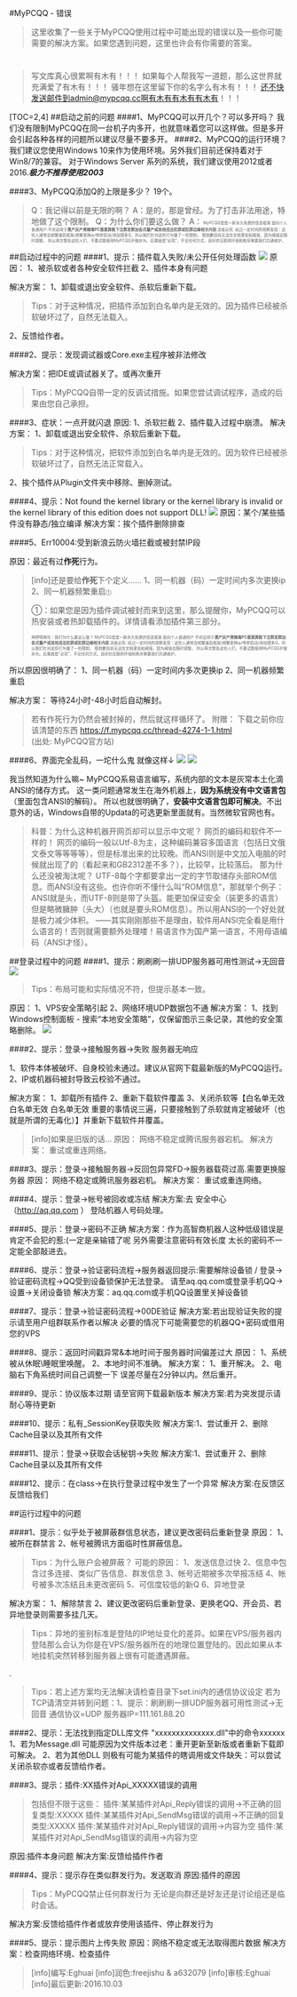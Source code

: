 #MyPCQQ - 错误
>这里收集了一些关于MyPCQQ使用过程中可能出现的错误以及一些你可能需要的解决方案。如果您遇到问题，这里也许会有你需要的答案。

#
>写文库真心很累啊有木有！！！
如果每个人帮我写一道题，那么这世界就充满爱了有木有！！！
骚年想在这里留下你的名字么有木有！！！
还不快发送邮件到admin@mypcqq.cc啊有木有有木有有木有！！！















































[TOC=2,4]
##启动之前的问题
####1、MyPCQQ可以开几个？可以多开吗？
我们没有限制MyPCQQ在同一台机子内多开，也就意味着您可以这样做。但是多开会引起各种各样的问题所以建议尽量不要多开。
####2、MyPCQQ的运行环境？
我们建议您使用Windows 10来作为使用环境。另外我们目前还保持着对于Win8/7的兼容。
对于Windows Server 系列的系统，我们建议使用2012或者2016.***极力不推荐使用2003***

####3、MyPCQQ添加Q的上限是多少？
19个。
>Q：我记得以前是无限的啊？
A：是的，那是曾经。为了打击非法用途，特地做了这个限制。
Q：为什么你们要这么做？
A：<font  style="font-size:7px;">
>MyPCQQ是是一款永久免费的信息框架 面向个人普通用户.不欢迎用于**黑产灰产黄赌毒PC蛋蛋算账下注群发群加各式量产或其他违法犯罪或犯罪边缘相关内容**.违者必究.
>经过一定时间的观察发现：这些人通常会频繁重启框架/频繁更换ip/带参启动/添加很多Q。所以我们针对这些行为做了一些限制。
>很抱歉目前无法在文档里告知阈值，因为阈值会随时调整。
所以再次警告这些人们，不要试图使用MyPCQQ歹做非为。后果就是“必究”，不论任何方式。良好的互联网环境和秩序需要我们共通维护。
></font>

##启动过程中的问题
####1、提示：插件载入失败/未公开任何处理函数
![](image/56aa1a4039054.png)
原因：
1、被杀软或者各种安全软件拦截
2、插件本身有问题

解决方案：
1、卸载或退出安全软件、杀软后重新下载。
>Tips：对于这种情况，把插件添加到白名单内是无效的。因为插件已经被杀软破坏过了，自然无法载入。

2、反馈给作者。


####2、提示：发现调试器或Core.exe主程序被非法修改

解决方案：把IDE或调试器关了。或再次重开
>Tips：MyPCQQ自带一定的反调试措施。如果您尝试调试程序，造成的后果由您自己承担。

####3、症状：一点开就闪退
原因:
1、杀软拦截
2、插件载入过程中崩溃。
解决方案：
1、卸载或退出安全软件、杀软后重新下载。
>Tips：对于这种情况，把软件添加到白名单内是无效的。因为软件已经被杀软破坏过了，自然无法正常载入。

2、挨个插件从Plugin文件夹中移除、删掉测试。

####4、提示：Not found the kernel library or the kernel library is invalid or the kernel library of this edition does not support DLL!
![](image/56adde5fbf58b.png)
原因：某个/某些插件没有静态/独立编译
解决方案：挨个插件删除排查


####5、Err10004:受到新浪云防火墙拦截或被封禁IP段

原因：最近有过**作死**行为。
>[info]还是要给**作死**下个定义......
1、同一机器（码）一定时间内多次更换ip
2、同一机器频繁重启<font  style="font-size:7px;">①</font><br />
>
>①：如果您是因为插件调试被封而来到这里，那么提醒你，MyPCQQ可以热安装或者热卸载插件的。详情请看添加插件第三部分。
>
><font  style="font-size:7px;">再啰嗦两句：我们为什么要这么做？
>MyPCQQ是是一款永久免费的信息框架 面向个人普通用户.不欢迎用于**黑产灰产黄赌毒PC蛋蛋算账下注群发群加各式量产或其他违法犯罪或犯罪边缘相关内容**.违者必究.
>经过一定时间的观察发现：这些人通常会频繁重启框架/频繁更换ip/带参启动/添加很多Q。所以我们针对这些行为做了一些限制。
>很抱歉目前无法在文档里告知阈值，因为阈值会随时调整。
所以再次警告这些人们，不要试图使用MyPCQQ歹做非为。后果就是“必究”，不论任何方式。良好的互联网环境和秩序需要我们共通维护。
></font>

所以原因很明确了：
1、同一机器（码）一定时间内多次更换ip
2、同一机器频繁重启

解决方案：
等待24小时-48小时后自动解封。

>若有作死行为仍然会被封掉的，然后就这样循环了。
附赠：
下载之前你应该清楚的东西
https://f.mypcqq.cc/thread-4274-1-1.html
<br />(出处: MyPCQQ官方站)

####6、界面完全乱码，一坨什么鬼
就像这样↓
![](https://mypcqqupload.b0.upaiyun.com/forum/201609/17/212647n6in300s80q0rzsn.png)
![](https://mypcqqupload.b0.upaiyun.com/forum/201609/17/212652tdfuzdffxk2d5u2s.png)



































我当然知道为什么嘛~
MyPCQQ系易语言编写，系统内部的文本是灰常本土化滴ANSI的储存方式。
这一类问题通常发生在海外机器上，**因为系统没有中文语言包**（里面包含ANSI的解码）。
所以也就很明确了，**安装中文语言包即可解决**。不出意外的话，Windows自带的Updata的可选更新里面就有。当然微软官网也有。
>科普：为什么这种机器开网页却可以显示中文呢？
网页的编码和软件不一样的！
网页的编码一般以Utf-8为主，这种编码兼容多国语言（包括日文俄文泰文等等等等），但是标准出来的比较晚。而ANSI则是中文加入电脑的时候就出现了的（看起来和GB2312差不多？），比较早，比较落后。
那为什么还没被淘汰呢？
UTF-8每个字都要拿出一定的字节取储存头部ROM信息。而ANSI没有这些。也许你听不懂什么叫“ROM信息”，那就举个例子：ANSI就是头，而UTF-8则是带了头盔。能更加保证安全（装更多的语言）但是略微臃肿（头大）（也就是要头ROM信息）。所以用ANSI的一个好处就是极力减少体积。
——其实刚刚那些不是理由，软件用ANSI完全看是用什么语言的！否则就需要额外处理喽！易语言作为国产第一语言，不用母语编码（ANSI才怪）。


















##登录过程中的问题
####1、提示：刷刷刷一排UDP服务器可用性测试->无回音
![](image/56aa1e0d68239.png)
>Tips：布局可能和实际情况不符，但提示基本一致。

原因：
1、VPS安全策略引起
2、网络环境UDP数据包不通
解决方案：
1、找到Windows控制面板 - 搜索“本地安全策略”，仅保留图示三条记录，其他的安全策略删除。
![](image/56aa1ed5a9b7e.png)


####2、提示：登录->接触服务器->失败 服务器无响应

1、软件本体被破坏、自身校验未通过。建议从官网下载最新版的MyPCQQ运行。
2、IP或机器码被封导致云校验不通过。

解决方案：
1、卸载所有插件
2、重新下载软件覆盖
3、关闭杀软等【白名单无效 白名单无效 白名单无效 重要的事情说三遍，只要接触到了杀软就肯定被破坏（也就是所谓的无毒化）】并重新下载软件并覆盖。



>[info]如果是旧版的话...
原因：
网络不稳定或腾讯服务器宕机。
解决方案：
重试或重连网络。

####3、提示：登录->接触服务器->反回包异常FD->服务器载荷过高.需要更换服务器
原因：
网络不稳定或腾讯服务器宕机。
解决方案：
重试或重连网络。

####4、提示：登录->帐号被回收或冻结
解决方案:去 安全中心（http://aq.qq.com ） 登陆机器人号码处理。


####5、提示：登录->密码不正确
解决方案：作为高智商机器人这种低级错误是肯定不会犯的惹:(一定是亲输错了呢
另外需要注意密码有效长度 太长的密码不一定能全部敲进去。


####6、提示：登录->验证密码流程->服务器返回提示:需要解除设备锁 / 登录->验证密码流程->QQ受到设备锁保护无法登录。
请至aq.qq.com或登录手机QQ->设置->关闭设备锁
解决方案：aq.qq.com或手机QQ设置里关掉设备锁


####7、提示：登录->验证密码流程->00DE验证
解决方案:若出现验证失败的提示请至用户组群联系作者以解决 必要的情况下可能需要您的机器QQ+密码或借用您的VPS


####8、提示：返回时间戳异常&本地时间于服务器时间偏差过大
原因：
1、系统被从休眠\睡眠里唤醒。
2、本地时间不准确。
解决方案：
1、重开解决。
2、电脑右下角系统时间自己调整一下 误差尽量在2分钟以内。然后重开。


####9、提示：协议版本过期 请至官网下载最新版本
解决方案:若为突发提示请耐心等待更新


####10、提示：私有_SessionKey获取失败
解决方案:1、尝试重开 2、删除Cache目录以及其所有文件


####11、提示：登录->获取会话秘钥->失败
解决方案:1、尝试重开 2、删除Cache目录以及其所有文件

####12、提示：在class->在执行登录过程中发生了一个异常
解决方案:在反馈区反馈给我们





































##运行过程中的问题


####1、提示：似乎处于被屏蔽群信息状态，建议更改密码后重新登录
原因：
1、被所在群禁言
2、帐号被腾讯方面临时性屏蔽信息。
>Tips：为什么账户会被屏蔽？
可能的原因：
1、发送信息过快 
2、信息中包含过多连接、类似广告信息、群发信息 
3、帐号近期被多次举报冻结 
4、帐号被多次冻结且未更改密码 
5、可信度较低的新Q 
6、异地登录

解决方案：
1、解除禁言
2、建议更改密码后重新登录、更换老QQ、开会员、若异地登录则需要多挂几天。
>Tips：异地的鉴别标准是登陆的IP地址变化的差异。如果在VPS/服务器内登陆那么会认为你是在VPS/服务器所在的地理位置登陆的。因此如果从本地挂机突然转移到服务器上很有可能遭遇屏蔽。

.
>Tips：若上述方案均无法解决请检查目录下set.ini内的通信协议设定 若为TCP请清空并转到问题：1、提示：刷刷刷一排UDP服务器可用性测试->无回音
通信协议=UDP
服务器IP=111.161.88.20


####2、提示：无法找到指定DLL库文件 "xxxxxxxxxxxxxx.dll"中的命令xxxxxx
1、若为Message.dll 可能原因为文件版本过老：重开更新至新版或者重新下载即可解决。
2、若为其他DLL 则极有可能为某插件的瞎调用或文件缺失：可以尝试关闭杀软亦或者反馈给作者。


####3、提示：插件:XX插件对Api_XXXXX错误的调用
>包括但不限于这些：
插件:某某插件对Api_Reply错误的调用->不正确的回复类型:XXXXX
插件:某某插件对Api_SendMsg错误的调用->不正确的回复类型:XXXXX
插件:某某插件对对Api_Reply错误的调用->内容为空
插件:某某插件对对Api_SendMsg错误的调用->内容为空

原因:插件本身问题
解决方案:反馈给插件作者




####4、提示：提示存在类似群发行为。发送取消
原因:插件的原因
>Tips：MyPCQQ禁止任何群发行为 无论是向群还是好友还是讨论组还是临时会话。

解决方案:反馈给插件作者或放弃使用该插件、停止群发行为




####5、提示：提示图片上传失败
原因：网络不稳定或无法取得图片数据
解决方案：检查网络环境、检查插件




>[info]编写:Eghuai
>[info]润色:freejishu & a632079
>[info]审核:Eghuai
>[info]最后更新:2016.10.03